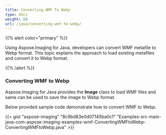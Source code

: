 ```yaml
---
title: Converting WMF To Webp
type: docs
weight: 60
url: /java/converting-wmf-to-webp/
---
```


{{% alert color="primary" %}} 

Using Aspose.Imaging for Java, developers can convert WMF metafile to Webp format. This topic explains the approach to load existing metafiles and convert it to Webp format.

{{% /alert %}} 
### **Converting WMF to Webp**


Aspose.Imaging for Java provides the **Image** class to load WMF files and same can be used to save the image to Webp format.

Below provided sample code demonstrate how to convert WMF to Webp.

{{< gist "aspose-imaging" "8c9bd83e0d07145ba0c1" "Examples-src-main-java-com-aspose-imaging-examples-wmf-ConvertingWMFtoWebp-ConvertingWMFtoWebp.java" >}}
